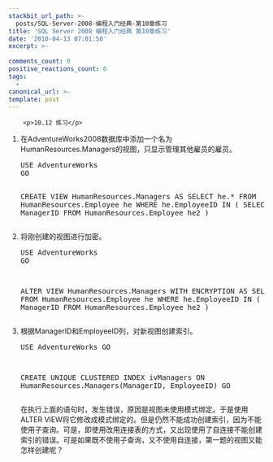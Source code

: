 ```yaml
---
stackbit_url_path: >-
  posts/SQL-Server-2008-编程入门经典-第10章练习
title: 'SQL Server 2008 编程入门经典 第10章练习'
date: '2010-04-13 07:01:50'
excerpt: >-
  
comments_count: 0
positive_reactions_count: 0
tags: 
  - 
canonical_url: >-
template: post
---
```


        <p>10.12 练习</p>
<ol>
    <li>在AdventureWorks2008数据库中添加一个名为HumanResources.Managers的视图，只显示管理其他雇员的雇员。
    <pre class="brush: sql">USE AdventureWorks
GO

CREATE VIEW HumanResources.Managers 
AS
	SELECT he.*
	FROM 
		HumanResources.Employee he
	WHERE
		he.EmployeeID IN (
			SELECT DISTINCT ManagerID 
			FROM HumanResources.Employee he2
		)</pre>
    </li>
    <li>将刚创建的视图进行加密。
    <pre class="brush: sql">USE AdventureWorks
GO

ALTER VIEW HumanResources.Managers 
WITH ENCRYPTION
AS
	SELECT he.*
	FROM 
		HumanResources.Employee he
	WHERE
		he.EmployeeID IN (
			SELECT DISTINCT ManagerID 
			FROM HumanResources.Employee he2
		)</pre>
    </li>
    <li>根据ManagerID和EmployeeID列，对新视图创建索引。
    <pre class="brush: sql">USE AdventureWorks
GO

CREATE UNIQUE CLUSTERED INDEX ivManagers
ON HumanResources.Managers(ManagerID, EmployeeID)
GO</pre>
    <p>在执行上面的语句时，发生错误，原因是视图未使用模式绑定。于是使用ALTER VIEW将它修改成模式绑定的。但是仍然不能成功创建索引，因为不能使用子查询。可是，即使用改用连接表的方式，又出现使用了自连接不能创建索引的错误。可是如果既不使用子查询，又不使用自连接，第一题的视图又能怎样创建呢？</p>
    </li>
</ol>
      